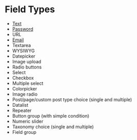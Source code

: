# Field Types

* [Text](text.md)
* [Password](password.md)
* URL
* [Email](email.md)
* Textarea
* WYSIWYG
* Datepicker
* Image upload
* Radio buttons
* Select
* Checkbox
* Multiple select
* Colorpicker
* Image radio
* Post/page/custom post type choice (single and multiple)
* Datalist
* Repeater
* Button group (with simple condition)
* Numeric slider
* Taxonomy choice (single and multiple)
* Field group
